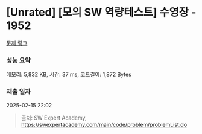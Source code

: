 # [Unrated] [모의 SW 역량테스트] 수영장 - 1952 

[문제 링크](https://swexpertacademy.com/main/code/problem/problemDetail.do?contestProbId=AV5PpFQaAQMDFAUq) 

### 성능 요약

메모리: 5,832 KB, 시간: 37 ms, 코드길이: 1,872 Bytes

### 제출 일자

2025-02-15 22:02



> 출처: SW Expert Academy, https://swexpertacademy.com/main/code/problem/problemList.do